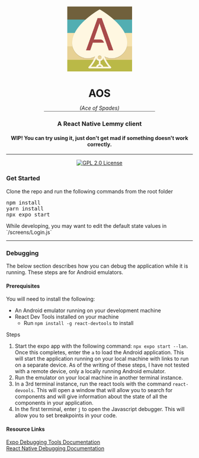 <p align="center">
    <a href="https://github.com/1hitsong/AOS">
        <img height="175" width="175" alt="AOS" src="https://raw.githubusercontent.com/1hitsong/AOS/master/assets/icon.png"/>
    </a>
</p>
<div align="center">
<h1 style="border:0;margin-bottom:0">AOS</h1>
<p style="border-bottom:1px solid #555;width:300px"><em>(Ace of Spades)</em></p>
<h3>A React Native Lemmy client</h3>
<h4>WIP! You can try using it, just don't get mad if something doesn't work correctly.</h3>
</div>

---
<p align="center">
    <a href="https://github.com/1hitsong/AOS">
        <img alt="GPL 2.0 License" src="https://img.shields.io/github/license/1hitsong/AOS.svg"/>
    </a>
</p>

<h3>Get Started</h3>
<p>Clone the repo and run the following commands from the root folder</p>
<pre>
npm install
yarn install
npx expo start
</pre>

<p>While developing, you may want to edit the default state values in `/screens/Login.js`</p>

***
### Debugging
The below section describes how you can debug the application while it is running. These steps are for Android emulators.
#### Prerequisites
You will need to install the following:
* An Android emulator running on your development machine
* React Dev Tools installed on your machine
    * Run `npm install -g react-devtools` to install

Steps
1. Start the expo app with the following command: `npx expo start --lan`. Once this completes, enter the `a` to load the Android application. This will start the application running on your local machine with links to run on a separate device. As of the writing of these steps, I have not tested with a remote device, only a locally running Android emulator.
2. Run the emulator on your local machine in another terminal instance.
3. In a 3rd terminal instance, run the react tools with the command `react-devools`. This will open a window that will allow you to search for components and will give information about the state of all the components in your application.
4. In the first terminal, enter `j` to open the Javascript debugger. This will allow you to set breakpoints in your code.

#### Resource Links
[Expo Debugging Tools Documentation](https://docs.expo.dev/debugging/tools/)  
[React Native Debugging Documentation](https://reactnative.dev/docs/debugging)
